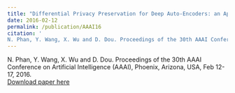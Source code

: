 ```yaml
---
title: "Differential Privacy Preservation for Deep Auto-Encoders: an Application of Human Behavior Prediction"
date: 2016-02-12
permalink: /publication/AAAI16
citation: '
N. Phan, Y. Wang, X. Wu and D. Dou. Proceedings of the 30th AAAI Conference on Artificial Intelligence (AAAI),  Phoenix, Arizona, USA, Feb 12-17, 2016.'
---
```



N. Phan, Y. Wang, X. Wu and D. Dou. Proceedings of the 30th AAAI Conference on Artificial Intelligence (AAAI),  Phoenix, Arizona, USA, Feb 12-17, 2016. <br>
[Download paper here](http://vwangyue.github.io/files/AAAI16.pdf)
